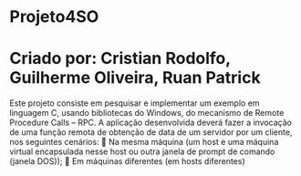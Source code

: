 # Projeto4SO

# Criado por: Cristian Rodolfo, Guilherme Oliveira, Ruan Patrick

Este projeto consiste em pesquisar e implementar um exemplo em linguagem C, usando bibliotecas do Windows, do
mecanismo de Remote Procedure Calls – RPC.
A aplicação desenvolvida deverá fazer a invocação de uma função remota de obtenção de data de um servidor por um cliente,
nos seguintes cenários:
 Na mesma máquina (um host e uma máquina virtual encapsulada nesse host ou outra janela de prompt de comando (janela
DOS));
 Em máquinas diferentes (em hosts diferentes)
